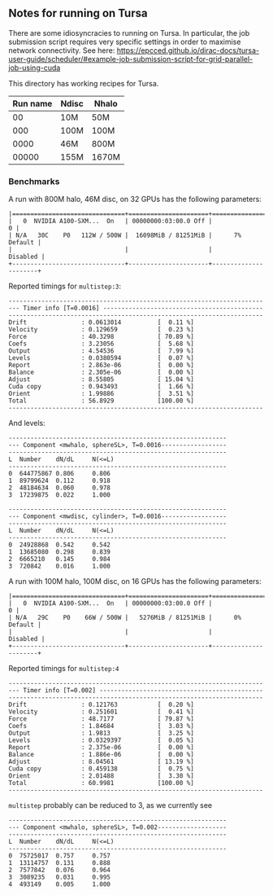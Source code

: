 ## Notes for running on Tursa

There are some idiosyncracies to running on Tursa. In particular, the job submission script requires very specific settings in order to maximise network connectivity.
See here: https://epcced.github.io/dirac-docs/tursa-user-guide/scheduler/#example-job-submission-script-for-grid-parallel-job-using-cuda

This directory has working recipes for Tursa.

| Run name | Ndisc | Nhalo |
|----------|----------|---------|
| 00 | 10M | 50M |
| 000 | 100M | 100M |
| 0000 | 46M | 800M |
| 00000 | 155M | 1670M |

### Benchmarks

A run with 800M halo, 46M disc, on 32 GPUs has the following parameters:
```
|===============================+======================+======================|
|   0  NVIDIA A100-SXM...  On   | 00000000:03:00.0 Off |                    0 |
| N/A   30C    P0   112W / 500W |  16098MiB / 81251MiB |      7%      Default |
|                               |                      |             Disabled |
+-------------------------------+----------------------+----------------------+
```

Reported timings for `multistep:3`:
```
----------------------------------------------------------------------
--- Timer info [T=0.0016] --------------------------------------------
----------------------------------------------------------------------
Drift               : 0.0613014          [  0.11 %]
Velocity            : 0.129659           [  0.23 %]
Force               : 40.3298            [ 70.89 %]
Coefs               : 3.23056            [  5.68 %]
Output              : 4.54536            [  7.99 %]
Levels              : 0.0380594          [  0.07 %]
Report              : 2.863e-06          [  0.00 %]
Balance             : 2.305e-06          [  0.00 %]
Adjust              : 8.55805            [ 15.04 %]
Cuda copy           : 0.943493           [  1.66 %]
Orient              : 1.99886            [  3.51 %]
Total               : 56.8929            [100.00 %]
----------------------------------------------------------------------
```

And levels:
```
------------------------------------------------------------
--- Component <mwhalo, sphereSL>, T=0.0016------------------
------------------------------------------------------------
L  Number    dN/dL     N(<=L)    
------------------------------------------------------------
0  644775867 0.806     0.806     
1  89799624  0.112     0.918     
2  48184634  0.060     0.978     
3  17239875  0.022     1.000     

------------------------------------------------------------
--- Component <mwdisc, cylinder>, T=0.0016------------------
------------------------------------------------------------
L  Number    dN/dL     N(<=L)    
------------------------------------------------------------
0  24928868  0.542     0.542     
1  13685080  0.298     0.839     
2  6665210   0.145     0.984     
3  720842    0.016     1.000   
```


A run with 100M halo, 100M disc, on 16 GPUs has the following parameters:
```
|===============================+======================+======================|
|   0  NVIDIA A100-SXM...  On   | 00000000:03:00.0 Off |                    0 |
| N/A   29C    P0    66W / 500W |   5276MiB / 81251MiB |      0%      Default |
|                               |                      |             Disabled |
+-------------------------------+----------------------+----------------------+
```

Reported timings for `multistep:4`
```
----------------------------------------------------------------------
--- Timer info [T=0.002] ---------------------------------------------
----------------------------------------------------------------------
Drift               : 0.121763           [  0.20 %]
Velocity            : 0.251601           [  0.41 %]
Force               : 48.7177            [ 79.87 %]
Coefs               : 1.84684            [  3.03 %]
Output              : 1.9813             [  3.25 %]
Levels              : 0.0329397          [  0.05 %]
Report              : 2.375e-06          [  0.00 %]
Balance             : 1.886e-06          [  0.00 %]
Adjust              : 8.04561            [ 13.19 %]
Cuda copy           : 0.459138           [  0.75 %]
Orient              : 2.01488            [  3.30 %]
Total               : 60.9981            [100.00 %]
----------------------------------------------------------------------
```

`multistep` probably can be reduced to 3, as we currently see
```
------------------------------------------------------------
--- Component <mwhalo, sphereSL>, T=0.002-------------------
------------------------------------------------------------
L  Number    dN/dL     N(<=L)    
------------------------------------------------------------
0  75725017  0.757     0.757     
1  13114757  0.131     0.888     
2  7577842   0.076     0.964     
3  3089235   0.031     0.995     
4  493149    0.005     1.000     
```

